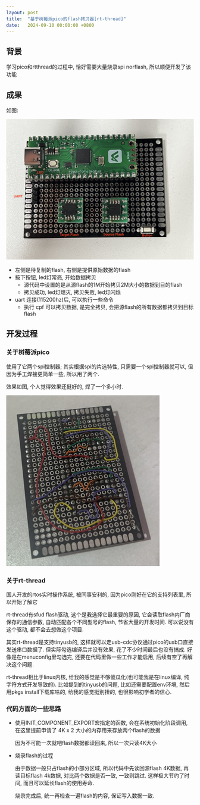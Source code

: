 ```yaml
---
layout: post
title:  "基于树莓派pico的flash拷贝器[rt-thread]"
date:   2024-09-10 00:00:00 +0800
---
```


## 背景

学习pico和rtthread的过程中, 恰好需要大量烧录spi norflash, 所以顺便开发了该功能

## 成果

如图:

![IMG_8604-6208718](../../../media/2024-09-19-基于树莓派pico的flash拷贝器.assets/IMG_8604-6208718.jpeg)

* 左侧是待复制的flash, 右侧是提供原始数据的flash
* 按下按钮, led灯常亮, 开始数据拷贝
  * 源代码中设置的是从源flash的1M开始拷贝2M大小的数据到目的flash
  * 拷贝成功, led灯熄灭, 拷贝失败, led灯闪烁
* uart 连接(115200hz)后, 可以执行一些命令
  * 执行 cpf   可以拷贝数据, 是完全拷贝, 会把源flash的所有数据都拷贝到目标flash

## 开发过程

### 关于树莓派pico

使用了它两个spi控制器; 其实根据spi的片选特性, 只需要一个spi控制器就可以, 但因为手工焊接更简单一些, 所以用了两个.

效果如图, 个人觉得效果还挺好的, 焊了一个多小时.

<img src="../../../media/2024-09-19-基于树莓派pico的flash拷贝器.assets/IMG_8594.jpg" alt="IMG_8594" style="zoom:50%;" />

### 关于rt-thread

国人开发的rtos实时操作系统, 被同事安利的, 因为pico刚好在它的支持列表里, 所以开始了解它

rt-thread有sfud flash驱动, 这个是我选择它最重要的原因, 它会读取flash内厂商保存的通信参数, 自动匹配各个不同型号的flash, 节省大量的开发时间. 可以说没有这个驱动, 都不会去想做这个项目.

其实rt-thread是支持tinyusb的, 这样就可以走usb-cdc协议通过pico的usb口直接发送串口数据了. 但实际勾选编译后并没有效果, 花了不少时间最后也没有搞成. 好像是在menuconfig里勾选完, 还要在代码里做一些工作才能启用, 后续有空了再解决这个问题.

rt-thread相比于linux内核, 给我的感觉是不够傻瓜化(也可能我是在linux编译, 纯字符方式开发导致的). 比如提到的tinyusb的问题, 比如还需要配置env环境, 然后用pkgs install下载库啥的,  给我的感觉挺别扭的, 也很影响初学者的信心.

### 代码方面的一些思路

* 使用INIT_COMPONENT_EXPORT宏指定的函数, 会在系统初始化阶段调用, 在这里提前申请了 4K x 2 大小的内存用来存放两个flash的数据

  因为不可能一次就吧flash数据都读回来, 所以一次只读4K大小

* 烧录flash的过程

  由于数据一般只占flash的小部分区域, 所以代码中先读回源flash 4K数据, 再读目标flash 4k数据, 对比两个数据是否一致, 一致则跳过. 这样极大节约了时间, 而且可以延长flash的使用寿命.

  烧录完成后, 统一再检查一遍flash的内容, 保证写入数据一致.